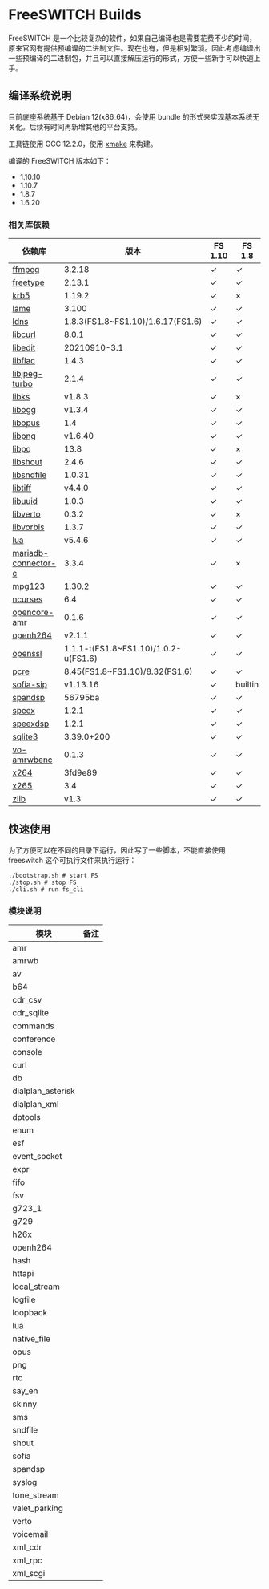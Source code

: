 # FreeSWITCH Builds

FreeSWITCH 是一个比较复杂的软件，如果自己编译也是需要花费不少的时间，原来官网有提供预编译的二进制文件。现在也有，但是相对繁琐。因此考虑编译出一些预编译的二进制包，并且可以直接解压运行的形式，方便一些新手可以快速上手。

## 编译系统说明

目前底座系统基于 Debian 12(x86_64)，会使用 bundle 的形式来实现基本系统无关化。后续有时间再新增其他的平台支持。

工具链使用 GCC 12.2.0，使用 [xmake](https://xmake.io/) 来构建。

编译的 FreeSWITCH 版本如下：

- 1.10.10
- 1.10.7
- 1.8.7
- 1.6.20

### 相关库依赖

| 依赖库                                                                            | 版本                                 | FS 1.10 | FS 1.8  | FS 1.6  |
| --------------------------------------------------------------------------------- | ------------------------------------ | ------- | ------- | ------- |
| [ffmpeg](https://git.ffmpeg.org/ffmpeg.git)                                       | 3.2.18                               | ✓       | ✓       | ✓       |
| [freetype](https://www.freetype.org)                                              | 2.13.1                               | ✓       | ✓       | ✓       |
| [krb5](https://kerberos.org/dist/krb5)                                            | 1.19.2                               | ✓       | ×       | ×       |
| [lame](https://lame.sourceforge.io/)                                              | 3.100                                | ✓       | ✓       | ✓       |
| [ldns](https://nlnetlabs.nl/ldns)                                                 | 1.8.3(FS1.8~FS1.10)/1.6.17(FS1.6)    | ✓       | ✓       | ✓       |
| [libcurl](https://curl.haxx.se)                                                   | 8.0.1                                | ✓       | ✓       | ✓       |
| [libedit](https://www.thrysoee.dk/editline/)                                      | 20210910-3.1                         | ✓       | ✓       | ✓       |
| [libflac](https://github.com/xiph/flac.git)                                       | 1.4.3                                | ✓       | ✓       | ✓       |
| [libjpeg-turbo](https://github.com/libjpeg-turbo/libjpeg-turbo.git)               | 2.1.4                                | ✓       | ✓       | ✓       |
| [libks](https://github.com/signalwire/libks)                                      | v1.8.3                               | ✓       | ×       | ×       |
| [libogg](https://gitlab.xiph.org/xiph/ogg.git)                                    | v1.3.4                               | ✓       | ✓       | ✓       |
| [libopus](https://gitlab.xiph.org/xiph/opus.git)                                  | 1.4                                  | ✓       | ✓       | ✓       |
| [libpng](https://github.com/glennrp/libpng.git)                                   | v1.6.40                              | ✓       | ✓       | ✓       |
| [libpq](https://github.com/postgres/postgres)                                     | 13.8                                 | ✓       | ×       | ×       |
| [libshout](https://icecast.org/download/)                                         | 2.4.6                                | ✓       | ✓       | ✓       |
| [libsndfile](https://github.com/libsndfile/libsndfile.git)                        | 1.0.31                               | ✓       | ✓       | ✓       |
| [libtiff](https://gitlab.com/libtiff/libtiff.git)                                 | v4.4.0                               | ✓       | ✓       | ✓       |
| [libuuid](https://sourceforge.net/projects/libuuid)                               | 1.0.3                                | ✓       | ✓       | ✓       |
| [libverto](https://github.com/latchset/libverto)                                  | 0.3.2                                | ✓       | ×       | ×       |
| [libvorbis](https://gitlab.xiph.org/xiph/vorbis.git)                              | 1.3.7                                | ✓       | ✓       | ✓       |
| [lua](https://github.com/lua/lua.git)                                             | v5.4.6                               | ✓       | ✓       | ✓       |
| [mariadb-connector-c](https://github.com/mariadb-corporation/mariadb-connector-c) | 3.3.4                                | ✓       | ×       | ×       |
| [mpg123](https://www.mpg123.de/)                                                  | 1.30.2                               | ✓       | ✓       | ✓       |
| [ncurses](https://ftp.gnu.org/pub/gnu/ncurses)                                    | 6.4                                  | ✓       | ✓       | ✓       |
| [opencore-amr](https://sourceforge.net/projects/opencore-amr/)                    | 0.1.6                                | ✓       | ✓       | ✓       |
| [openh264](https://github.com/cisco/openh264)                                     | v2.1.1                               | ✓       | ✓       | ✓       |
| [openssl](https://www.openssl.org)                                                | 1.1.1-t(FS1.8~FS1.10)/1.0.2-u(FS1.6) | ✓       | ✓       | ✓       |
| [pcre](https://www.pcre.org)                                                      | 8.45(FS1.8~FS1.10)/8.32(FS1.6)       | ✓       | ✓       | ✓       |
| [sofia-sip](https://github.com/freeswitch/sofia-sip.git)                          | v1.13.16                             | ✓       | builtin | builtin |
| [spandsp](https://github.com/freeswitch/spandsp.git)                              | 56795ba                              | ✓       | ✓       | ✓       |
| [speex](https://github.com/xiph/speex.git)                                        | 1.2.1                                | ✓       | ✓       | ✓       |
| [speexdsp](https://github.com/xiph/speexdsp.git)                                  | 1.2.1                                | ✓       | ✓       | ✓       |
| [sqlite3](https://sqlite.org/)                                                    | 3.39.0+200                           | ✓       | ✓       | ✓       |
| [vo-amrwbenc](https://sourceforge.net/projects/opencore-amr/)                     | 0.1.3                                | ✓       | ✓       | ✓       |
| [x264](http://git.videolan.org/git/x264.git)                                      | 3fd9e89                              | ✓       | ✓       | ✓       |
| [x265](https://github.com/videolan/x265.git)                                      | 3.4                                  | ✓       | ✓       | ✓       |
| [zlib](http://www.zlib.net)                                                       | v1.3                                 | ✓       | ✓       | ✓       |

## 快速使用

为了方便可以在不同的目录下运行，因此写了一些脚本，不能直接使用 freeswitch 这个可执行文件来执行运行：

```shell
./bootstrap.sh # start FS
./stop.sh # stop FS
./cli.sh # run fs_cli
```

### 模块说明

| 模块              | 备注 |
| ----------------- | ---- |
| amr               |      |
| amrwb             |      |
| av                |      |
| b64               |      |
| cdr_csv           |      |
| cdr_sqlite        |      |
| commands          |      |
| conference        |      |
| console           |      |
| curl              |      |
| db                |      |
| dialplan_asterisk |      |
| dialplan_xml      |      |
| dptools           |      |
| enum              |      |
| esf               |      |
| event_socket      |      |
| expr              |      |
| fifo              |      |
| fsv               |      |
| g723_1            |      |
| g729              |      |
| h26x              |      |
| openh264          |      |
| hash              |      |
| httapi            |      |
| local_stream      |      |
| logfile           |      |
| loopback          |      |
| lua               |      |
| native_file       |      |
| opus              |      |
| png               |      |
| rtc               |      |
| say_en            |      |
| skinny            |      |
| sms               |      |
| sndfile           |      |
| shout             |      |
| sofia             |      |
| spandsp           |      |
| syslog            |      |
| tone_stream       |      |
| valet_parking     |      |
| verto             |      |
| voicemail         |      |
| xml_cdr           |      |
| xml_rpc           |      |
| xml_scgi          |      |
